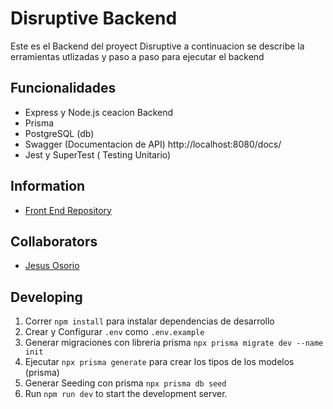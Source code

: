 # Disruptive Backend

Este es el Backend del proyect Disruptive a continuacion se describe la erramientas utlizadas y paso a paso para ejecutar el backend

## Funcionalidades

- Express y Node.js ceacion Backend
- Prisma
- PostgreSQL (db)
- Swagger (Documentacion de API) http://localhost:8080/docs/
- Jest y SuperTest ( Testing Unitario)

## Information
- [Front End Repository](https://github.com/JesusOsorioJ/disruptiveFront)
## Collaborators
- [Jesus Osorio](https://github.com/JesusOsorioJ)

## Developing

1. Correr `npm install` para instalar dependencias de desarrollo
2. Crear y Configurar `.env` como `.env.example`
3. Generar migraciones con libreria prisma `npx prisma migrate dev --name init`
4. Ejecutar `npx prisma generate` para crear los tipos de los modelos (prisma)
5. Generar Seeding con prisma `npx prisma db seed`
6. Run `npm run dev` to start the development server.

